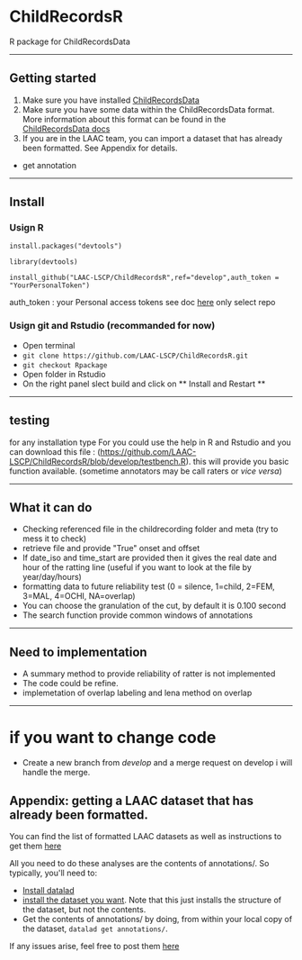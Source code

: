 # ChildRecordsR
R package for ChildRecordsData

---

## Getting started

 1. Make sure you have installed [ChildRecordsData](https://github.com/LAAC-LSCP/ChildRecordsData#installation) 
 2. Make sure you have some data within the ChildRecordsData format. More information about this format can be found in the [ChildRecordsData docs](https://github.com/LAAC-LSCP/ChildRecordsData#data-formatting-and-structure)
 3. If you are in the LAAC team, you can import a dataset that has already been formatted. See Appendix for details. 
- get annotation

---

## Install

### Usign R 

`install.packages("devtools") `

`library(devtools)`

`install_github("LAAC-LSCP/ChildRecordsR",ref="develop",auth_token = "YourPersonalToken")`

auth_token : your Personal access tokens see doc [here](https://docs.github.com/en/free-pro-team@latest/github/authenticating-to-github/creating-a-personal-access-token) only select repo


### Usign git and Rstudio (recommanded for now)

 - Open terminal
 - `git clone https://github.com/LAAC-LSCP/ChildRecordsR.git`
 - `git checkout Rpackage`
 - Open folder in Rstudio
 - On the right panel slect build and click on ** Install and Restart **  

---


## testing 

for any installation type For you could use the help in R and Rstudio and you can download this file : (https://github.com/LAAC-LSCP/ChildRecordsR/blob/develop/testbench.R).
this will provide you basic function available. (sometime annotators may be call raters or *vice versa*)


---

## What it can do 

 - Checking referenced file in the childrecording folder and meta (try to mess it to check)
 - retrieve file and provide "True" onset and offset
 - If date_iso and time_start are provided then it gives the real date and hour of the ratting line (useful if you want to look at the file by year/day/hours)
 - formatting data to future reliability test (0 = silence, 1=child, 2=FEM, 3=MAL, 4=OCHI, NA=overlap)
 - You can choose the granulation of the cut, by default it is 0.100 second
 - The search function provide common windows of annotations

---

## Need to implementation 

 - A summary method to provide reliability of ratter is not implemented
 - The code could be refine.
 - implemetation of overlap labeling and lena method on overlap

---
 
# if you want to change code 


- Create a new branch from *develop* and a merge request on develop i will handle the merge. 
 
## Appendix: getting a LAAC dataset that has already been formatted.
 
You can find the list of formatted LAAC datasets as well as instructions to get them [here](https://github.com/LAAC-LSCP/ChildRecordsData/blob/f314c7a536ba48422bf42ce0161ef1a2c55106e2/docs/templates/PROJECTS.md#list-of-available-projects)

All you need to do these analyses are the contents of annotations/. So typically, you'll need to:

- [Install datalad](https://github.com/LAAC-LSCP/ChildRecordsData/blob/f314c7a536ba48422bf42ce0161ef1a2c55106e2/docs/templates/PROJECTS.md#installing-datalad)
- [install the dataset you want](https://github.com/LAAC-LSCP/ChildRecordsData/blob/f314c7a536ba48422bf42ce0161ef1a2c55106e2/docs/templates/PROJECTS.md#installing-a-dataset). Note that this just installs the structure of the dataset, but not the contents.
- Get the contents of annotations/ by doing, from within your local copy of the dataset, `datalad get annotations/`.

If any issues arise, feel free to post them [here](https://github.com/LAAC-LSCP/ChildRecordsData/issues)
